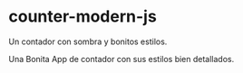 # counter-modern-js
Un contador con sombra y bonitos estilos.


Una Bonita App de contador con sus estilos bien detallados.
